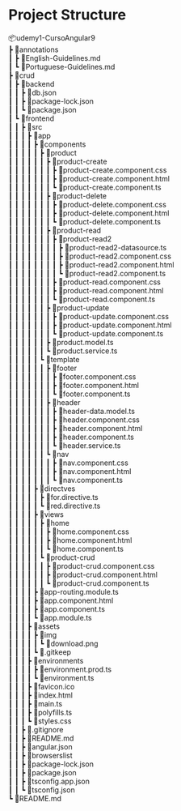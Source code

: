 # Project Structure  
  
📦udemy1-CursoAngular9  
 ┣ 📂annotations  
 ┃ ┣ 📜English-Guidelines.md  
 ┃ ┗ 📜Portuguese-Guidelines.md  
 ┣ 📂crud  
 ┃ ┣ 📂backend  
 ┃ ┃ ┣ 📜db.json  
 ┃ ┃ ┣ 📜package-lock.json  
 ┃ ┃ ┗ 📜package.json  
 ┃ ┗ 📂frontend  
 ┃ ┃ ┣ 📂src  
 ┃ ┃ ┃ ┣ 📂app  
 ┃ ┃ ┃ ┃ ┣ 📂components  
 ┃ ┃ ┃ ┃ ┃ ┣ 📂product  
 ┃ ┃ ┃ ┃ ┃ ┃ ┣ 📂product-create  
 ┃ ┃ ┃ ┃ ┃ ┃ ┃ ┣ 📜product-create.component.css  
 ┃ ┃ ┃ ┃ ┃ ┃ ┃ ┣ 📜product-create.component.html  
 ┃ ┃ ┃ ┃ ┃ ┃ ┃ ┗ 📜product-create.component.ts  
 ┃ ┃ ┃ ┃ ┃ ┃ ┣ 📂product-delete  
 ┃ ┃ ┃ ┃ ┃ ┃ ┃ ┣ 📜product-delete.component.css  
 ┃ ┃ ┃ ┃ ┃ ┃ ┃ ┣ 📜product-delete.component.html  
 ┃ ┃ ┃ ┃ ┃ ┃ ┃ ┗ 📜product-delete.component.ts  
 ┃ ┃ ┃ ┃ ┃ ┃ ┣ 📂product-read  
 ┃ ┃ ┃ ┃ ┃ ┃ ┃ ┣ 📂product-read2  
 ┃ ┃ ┃ ┃ ┃ ┃ ┃ ┃ ┣ 📜product-read2-datasource.ts  
 ┃ ┃ ┃ ┃ ┃ ┃ ┃ ┃ ┣ 📜product-read2.component.css  
 ┃ ┃ ┃ ┃ ┃ ┃ ┃ ┃ ┣ 📜product-read2.component.html  
 ┃ ┃ ┃ ┃ ┃ ┃ ┃ ┃ ┗ 📜product-read2.component.ts  
 ┃ ┃ ┃ ┃ ┃ ┃ ┃ ┣ 📜product-read.component.css  
 ┃ ┃ ┃ ┃ ┃ ┃ ┃ ┣ 📜product-read.component.html  
 ┃ ┃ ┃ ┃ ┃ ┃ ┃ ┗ 📜product-read.component.ts  
 ┃ ┃ ┃ ┃ ┃ ┃ ┣ 📂product-update  
 ┃ ┃ ┃ ┃ ┃ ┃ ┃ ┣ 📜product-update.component.css  
 ┃ ┃ ┃ ┃ ┃ ┃ ┃ ┣ 📜product-update.component.html  
 ┃ ┃ ┃ ┃ ┃ ┃ ┃ ┗ 📜product-update.component.ts  
 ┃ ┃ ┃ ┃ ┃ ┃ ┣ 📜product.model.ts  
 ┃ ┃ ┃ ┃ ┃ ┃ ┗ 📜product.service.ts  
 ┃ ┃ ┃ ┃ ┃ ┗ 📂template  
 ┃ ┃ ┃ ┃ ┃ ┃ ┣ 📂footer  
 ┃ ┃ ┃ ┃ ┃ ┃ ┃ ┣ 📜footer.component.css  
 ┃ ┃ ┃ ┃ ┃ ┃ ┃ ┣ 📜footer.component.html  
 ┃ ┃ ┃ ┃ ┃ ┃ ┃ ┗ 📜footer.component.ts  
 ┃ ┃ ┃ ┃ ┃ ┃ ┣ 📂header  
 ┃ ┃ ┃ ┃ ┃ ┃ ┃ ┣ 📜header-data.model.ts  
 ┃ ┃ ┃ ┃ ┃ ┃ ┃ ┣ 📜header.component.css  
 ┃ ┃ ┃ ┃ ┃ ┃ ┃ ┣ 📜header.component.html  
 ┃ ┃ ┃ ┃ ┃ ┃ ┃ ┣ 📜header.component.ts  
 ┃ ┃ ┃ ┃ ┃ ┃ ┃ ┗ 📜header.service.ts  
 ┃ ┃ ┃ ┃ ┃ ┃ ┗ 📂nav  
 ┃ ┃ ┃ ┃ ┃ ┃ ┃ ┣ 📜nav.component.css  
 ┃ ┃ ┃ ┃ ┃ ┃ ┃ ┣ 📜nav.component.html  
 ┃ ┃ ┃ ┃ ┃ ┃ ┃ ┗ 📜nav.component.ts  
 ┃ ┃ ┃ ┃ ┣ 📂directves  
 ┃ ┃ ┃ ┃ ┃ ┣ 📜for.directive.ts  
 ┃ ┃ ┃ ┃ ┃ ┗ 📜red.directive.ts  
 ┃ ┃ ┃ ┃ ┣ 📂views  
 ┃ ┃ ┃ ┃ ┃ ┣ 📂home  
 ┃ ┃ ┃ ┃ ┃ ┃ ┣ 📜home.component.css  
 ┃ ┃ ┃ ┃ ┃ ┃ ┣ 📜home.component.html  
 ┃ ┃ ┃ ┃ ┃ ┃ ┗ 📜home.component.ts  
 ┃ ┃ ┃ ┃ ┃ ┗ 📂product-crud  
 ┃ ┃ ┃ ┃ ┃ ┃ ┣ 📜product-crud.component.css  
 ┃ ┃ ┃ ┃ ┃ ┃ ┣ 📜product-crud.component.html  
 ┃ ┃ ┃ ┃ ┃ ┃ ┗ 📜product-crud.component.ts  
 ┃ ┃ ┃ ┃ ┣ 📜app-routing.module.ts  
 ┃ ┃ ┃ ┃ ┣ 📜app.component.html  
 ┃ ┃ ┃ ┃ ┣ 📜app.component.ts  
 ┃ ┃ ┃ ┃ ┗ 📜app.module.ts  
 ┃ ┃ ┃ ┣ 📂assets  
 ┃ ┃ ┃ ┃ ┣ 📂img  
 ┃ ┃ ┃ ┃ ┃ ┗ 📜download.png  
 ┃ ┃ ┃ ┃ ┗ 📜.gitkeep  
 ┃ ┃ ┃ ┣ 📂environments  
 ┃ ┃ ┃ ┃ ┣ 📜environment.prod.ts  
 ┃ ┃ ┃ ┃ ┗ 📜environment.ts  
 ┃ ┃ ┃ ┣ 📜favicon.ico  
 ┃ ┃ ┃ ┣ 📜index.html  
 ┃ ┃ ┃ ┣ 📜main.ts  
 ┃ ┃ ┃ ┣ 📜polyfills.ts  
 ┃ ┃ ┃ ┗ 📜styles.css  
 ┃ ┃ ┣ 📜.gitignore  
 ┃ ┃ ┣ 📜README.md  
 ┃ ┃ ┣ 📜angular.json  
 ┃ ┃ ┣ 📜browserslist  
 ┃ ┃ ┣ 📜package-lock.json  
 ┃ ┃ ┣ 📜package.json  
 ┃ ┃ ┣ 📜tsconfig.app.json   
 ┃ ┃ ┗ 📜tsconfig.json  
 ┗ 📜README.md  